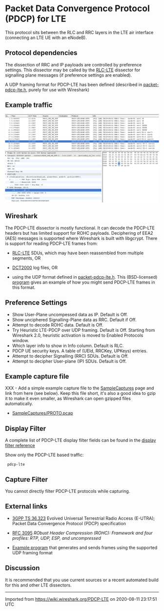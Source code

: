 # Packet Data Convergence Protocol (PDCP) for LTE

This protocol sits between the RLC and RRC layers in the LTE air interface (connecting an LTE UE with an eNodeB).

## Protocol dependencies

The dissection of RRC and IP payloads are controlled by preference settings. This dissector may be called by the [RLC-LTE](/RLC-LTE) dissector for signalling plane messages (if preference settings are enabled).

A UDP framing format for PDCP-LTE has been defined (described in [packet-pdcp-lte.h](http://anonsvn.wireshark.org/wireshark/trunk/epan/dissectors/packet-pdcp-lte.h), purely for use with Wireshark)

## Example traffic

![pdcp-rtp-rohc.png](uploads/__moin_import__/attachments/PDCP-LTE/pdcp-rtp-rohc.png "pdcp-rtp-rohc.png")

## Wireshark

The PDCP-LTE dissector is mostly functional. It can decode the PDCP-LTE headers but has limited support for ROHC payloads. Deciphering of EEA2 (AES) messages is supported where Wireshark is built with libgcrypt. There is support for reading PDCP-LTE frames from:

  - [RLC-LTE](/RLC-LTE) SDUs, which may have been reassembled from multiple segments, OR

  - [DCT2000](/DCT2000) log files, OR

  - using the UDP format defined in [packet-pdcp-lte.h](http://anonsvn.wireshark.org/wireshark/trunk/epan/dissectors/packet-pdcp-lte.h). This (BSD-licensed) [program](http://www.wireshark.org/~martinm/pdcp_lte_logger.c) gives an example of how you might send PDCP-LTE frames in this format.

## Preference Settings

  - Show User-Plane uncompessed data as IP. Default is Off.
  - Show unciphered Signalling-Plane data as RRC. Default if Off.
  - Attempt to decode ROHC data. Default is Off.
  - Try Heuristic LTE-PDCP over UDP framing. Default is Off. Starting from Wireshark 2.0, heuristic activation is moved to Enabled Protocols window.
  - Which layer info to show in Info column. Default is RLC.
  - PDCP UE security keys. A table of (UEId, RRCKey, UPKeys) entries.
  - Attempt to decipher Signalling (RRC) SDUs. Default is Off.
  - Attempt to decipher User-plane (IP) SDUs. Default is Off.

## Example capture file

XXX - Add a simple example capture file to the [SampleCaptures](/SampleCaptures) page and link from here (see below). Keep this file short, it's also a good idea to gzip it to make it even smaller, as Wireshark can open gzipped files automatically.

  - [SampleCaptures/PROTO.pcap](uploads/__moin_import__/attachments/SampleCaptures/PROTO.pcap)

## Display Filter

A complete list of PDCP-LTE display filter fields can be found in the [display filter reference](http://www.wireshark.org/docs/dfref/p/pdcp-lte.html)

Show only the PDCP-LTE based traffic:

``` 
 pdcp-lte 
```

## Capture Filter

You cannot directly filter PDCP-LTE protocols while capturing.

## External links

  - [3GPP TS 36.323](http://www.3gpp.org/ftp/Specs/html-info/36323.htm) Evolved Universal Terrestrial Radio Access (E-UTRA); Packet Data Convergence Protocol (PDCP) specification

  - [RFC 3095](http://www.ietf.org/rfc/rfc3095.txt) *RObust Header Compression (ROHC): Framework and four profiles: RTP, UDP, ESP, and uncompressed*

  - [Example program](http://www.wireshark.org/~martinm/pdcp_lte_logger.c) that generates and sends frames using the supported UDP framing format

## Discussion

It is recommended that you use current sources or a recent automated build for this and other LTE dissectors.

---

Imported from https://wiki.wireshark.org/PDCP-LTE on 2020-08-11 23:17:51 UTC
